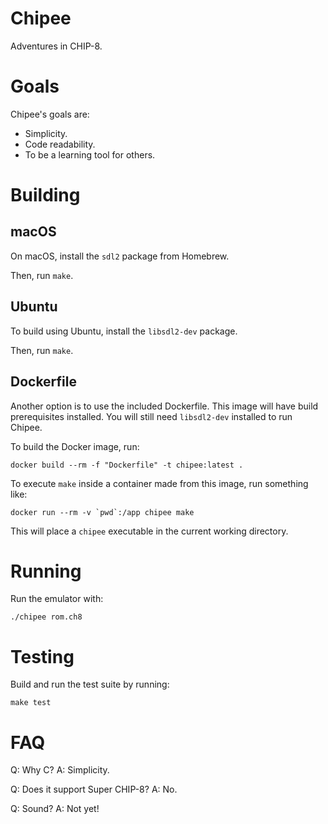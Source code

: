 # Chipee
Adventures in CHIP-8.

# Goals

Chipee's goals are:

* Simplicity.
* Code readability.
* To be a learning tool for others.

# Building

## macOS

On macOS, install the `sdl2` package from Homebrew.

Then, run `make`.

## Ubuntu

To build using Ubuntu, install the `libsdl2-dev` package.

Then, run `make`.

## Dockerfile

Another option is to use the included Dockerfile. This image will have build prerequisites installed. You will still need `libsdl2-dev` installed to run Chipee.

To build the Docker image, run:

    docker build --rm -f "Dockerfile" -t chipee:latest .

To execute `make` inside a container made from this image, run something like:

    docker run --rm -v `pwd`:/app chipee make

This will place a `chipee` executable in the current working directory.

# Running

Run the emulator with:

    ./chipee rom.ch8

# Testing

Build and run the test suite by running:

    make test

# FAQ

Q: Why C?
A: Simplicity.

Q: Does it support Super CHIP-8?
A: No.

Q: Sound?
A: Not yet!
